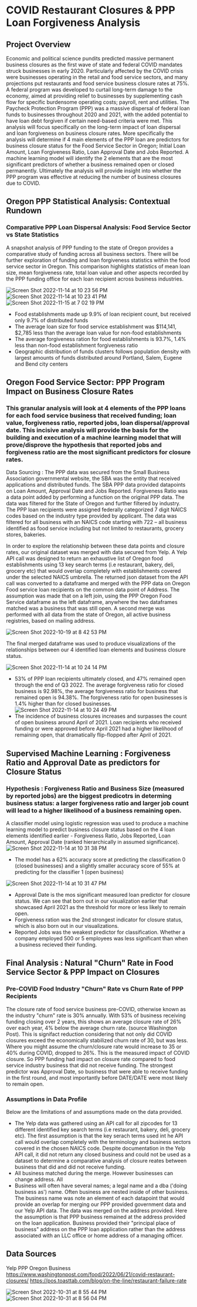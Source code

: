 # COVID Restaurant Closures & PPP Loan Forgiveness Analysis
## Project Overview
Economic and political science pundits predicted massive permanent business closures as the first wave of state and federal COVID mandates struck businesses in early 2020. Particularly affected by the COVID crisis were businesses operating in the retail and food service sectors, and many projections put restaurants and food service business closure rates at 75%. A federal program was developed to curtail long-term damage to the economy, aimed at providing relief to businesses by supplementing cash flow for specific burdensome operating costs; payroll, rent and utilities. The Paycheck Protection Program (PPP) was a massive dispersal of federal loan funds to businesses throughout 2020 and 2021, with the added potential to have loan debt forgiven if certain need-based criteria were met. This analysis will focus specifically on the long-term impact of loan dispersal and loan forgiveness on business closure rates. More specifically the analysis will determine if 4 main elements of the PPP loan are predictors for business closure status for the Food Service Sector in Oregon; Initial Loan Amount, Loan Forgiveness Ratio, Loan Approval Date and Jobs Reported. A machine learning model will identify the 2 elements that are the most significant predictors of whether a business remained open or closed permanently. Ultimately the analysis will provide insight into whether the PPP program was effective at reducing the number of business closures due to COVID.


## Oregon PPP Statistical Analysis: Contextual Rundown
### Comparative PPP Loan Dispersal Analysis: Food Service Sector vs State Statistics
A snapshot analysis of PPP funding to the state of Oregon provides a comparative study of funding across all business sectors. There will be further exploration of funding and loan forgiveness statistics within the food service sector in Oregon. This comparison highlights statistics of mean loan size, mean forgiveness rate, total loan value and other aspects recorded by the PPP funding office for each loan recipient across business industries.

![Screen Shot 2022-11-14 at 10 23 56 PM](https://user-images.githubusercontent.com/107326987/202343153-c49ee2f5-be1f-4b8a-8a02-675025f060ad.png)
![Screen Shot 2022-11-14 at 10 23 41 PM](https://user-images.githubusercontent.com/107326987/202342849-83193ec4-a700-4892-85bb-c29d3f5e06c3.png)
![Screen Shot 2022-11-15 at 7 02 19 PM](https://user-images.githubusercontent.com/107326987/202342887-527c6120-6572-4f40-954e-1c00e505cacc.png)

- Food establishments made up 9.9% of loan recipient count, but received only 9.7% of distributed funds
-	The average loan size for food service establishment was $114,141, $2,785 less than the average loan value for non-food establishments
-	The average forgiveness ration for food establishments is 93.7%, 1.4% less than non-food establishment forgiveness ratio
- Geographic distribution of funds clusters follows population density with largest amounts of funds distributed around Portland, Salem, Eugene and Bend city centers

## Oregon Food Service Sector: PPP Program Impact on Business Closure Rates
### This granular analysis will look at 4 elements of the PPP loans for each food service business that received funding; loan value, forgiveness ratio, reported jobs, loan dispersal/approval date. This incisive analysis will provide the basis for the building and execution of a machine learning model that will prove/disprove the hypothesis that reported jobs and forgiveness ratio are the most significant predictors for closure rates.

Data Sourcing : The PPP data was secured from the Small Business Association governmental website, the SBA was the entity that received applications and distributed funds. The SBA PPP data provided datapoints on Loan Amount, Approval Date and Jobs Reported. Forgiveness Ratio was a data point added by performing a function on the original PPP data. The data was filtered for the State of Oregon and further filtered by industry. The PPP loan recipients were assigned federally categorized 7 digit NAICS codes based on the industry type provided by applicant. The data was filtered for all business with an NAICS code starting with 722 – all business identified as food service including but not limited to restaurants, grocery stores, bakeries. 

In order to explore the relationship between these data points and closure rates, our original dataset was merged with data secured from Yelp. A Yelp API call was designed to return an exhaustive list of Oregon food establishments using 13 key search terms (i.e restaurant, bakery, deli, grocery etc) that would overlap completely with establishments covered under the selected NAICS umbrella. The returned json dataset from the API call was converted to a dataframe and merged  with the PPP data on Oregon Food service loan recipients on the common data point of Address. The assumption was made that on a left join, using the PPP Oregon Food Service dataframe as the left dataframe, anywhere the two dataframes matched was a business that was still open. A second merge was performed with all data from the state of Oregon, all active business registries, based on mailing address.

![Screen Shot 2022-10-19 at 8 42 53 PM](https://user-images.githubusercontent.com/107326987/202343241-b7376ab8-b45e-49e6-bc11-7b82dea1ba1c.png)

The final merged dataframe was used to produce visualizations of the relationships between our 4 identified loan elements and business closure status.

![Screen Shot 2022-11-14 at 10 24 14 PM](https://user-images.githubusercontent.com/107326987/202343078-47cfec6d-8a0a-4a03-bffe-748877902883.png)
- 53% of PPP loan recipients ultimately closed, and 47% remained open through the end of Q3 2022. The average forgiveness ratio for closed business is 92.98%, the average forgiveness ratio for business that remained open is 94.38%. The forgiveness ratio for open businesses is 1.4% higher than for closed businesses.
![Screen Shot 2022-11-14 at 10 24 49 PM](https://user-images.githubusercontent.com/107326987/202343144-49a8d796-8012-4595-8cba-891647808260.png)
- The incidence of business closures increases and surpasses the count of open business around April of 2021. Loan recipients who received funding or were approved before April 2021 had a higher likelihood of remaining open, that dramatically flip-flopped after April of 2021.

## Supervised Machine Learning : Forgiveness Ratio and Approval Date as predictors for Closure Status
### Hypothesis : Forgiveness Ratio and Business Size (measured by reported jobs) are the biggest predicotrs in determing business status: a larger forgiveness ratio and larger job count will lead to a higher likelihood of a business remaining open.

A classifier model using logistic regression was used to produce a machine learning model to predict business closure status based on the 4 loan elements identified earlier - Forgiveness Ratio, Jobs Reported, Loan Amount, Approval Date (ranked hierarchically in assumed significance). 
![Screen Shot 2022-11-14 at 10 31 38 PM](https://user-images.githubusercontent.com/107326987/202343200-c7ff841d-ec30-4ce9-9d1e-7244ed229c25.png)
- The model has a 62% accuracy score at predicting the classification 0 (closed businesses) and a slightly smaller accuracy score of 55% at predicting for the classifier 1 (open business)

![Screen Shot 2022-11-14 at 10 31 47 PM](https://user-images.githubusercontent.com/107326987/202343205-d33d56ee-a293-44ae-a3c1-0d76581b7359.png)
- Approval Date is the mos significant measured loan predictor for closure status. We can see that born out in our visualization earlier that showcased April 2021 as the threshold for more or less likely to remain open. 
- Forgiveness ration was the 2nd strongest indicator for closure status, which is also born out in our visualizations.
- Reported Jobs was the weakest predictor for classification. Whether a company employed 500 or 5 employees was less significant than when a business recieved their funding. 

## Final Analysis : Natural "Churn" Rate in Food Service Sector & PPP Impact on Closures
### Pre-COVID Food Industry "Churn" Rate vs Churn Rate of PPP Recipients
The closure rate of food service business pre-COVID, otherwise known as the industry "churn" rate is 30% annually. With 53% of business receiving funding closing over 2 years, this shows an average closure rate of 26% over each year, 4% below the average churn rate. (source Washington Post). This is signifact reduction considering that not only did COVID closures exceed the economically stabilized churn rate of 30, but was less. Where you might assume the churn/closure rate would increase to 35 or 40% during COVID, dropped to 26%.  This is the measured impact of COVID closure. So PPP funding had impact on closure rate compared to food service industry business that did not receive funding. The strongest predictor was Approval Date, so business that were able to receive funding in the first round, and most importantly before DATE/DATE were most likely to remain open. 

### Assumptions in Data Profile
Below are the limitations of and assumptions made on the data provided. 
- The Yelp data was gathered using an API call for all zipcodes for 13 different identified key search terms (i.e restaurant, bakery, deli, grocery etc). The first assumption is that the key serach terms used int he API call would overlap completely with the terminology and business sectors covered in the chosen NAICS code. Despite documentation in the Yelp API call, it did not return any closed business and could not be used as a dataset to determine a comparative analysis of closure reates between business that did and did not receive funding.
- All business matched during the merge. However businesses can change address. All 
- Business will often have several names; a legal name and a dba ('doing business as') name. Often business are nested inside of other business. The business name was note an element of each datapoint that would provide an overlap for merging our PPP provided government data and our Yelp API data. The data was merged on the address provided. Here the assumption is that PPP business remained at the address provided on the loan application. Business provided their "principal place of business" address on the PPP loan application rather than the address associated with an LLC office or home address of a managing officer.

## Data Sources
Yelp
PPP
Oregon Business
https://www.washingtonpost.com/food/2022/06/21/covid-restaurant-closures/
https://pos.toasttab.com/blog/on-the-line/restaurant-failure-rate


![Screen Shot 2022-10-31 at 8 55 44 PM](https://user-images.githubusercontent.com/107326987/202343263-e7eadd74-8da3-4122-afcb-c9d8f1b1a670.png)
![Screen Shot 2022-10-31 at 8 56 04 PM](https://user-images.githubusercontent.com/107326987/202343289-a6c8a5b7-09ba-41b5-8c7b-1a6c679bc8bb.png)
